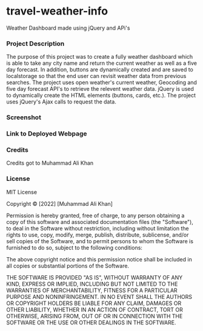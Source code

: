 # travel-weather-info

Weather Dashboard made using jQuery and APi's

### Project Description 

The purpose of this project was to create a fully weather dashboard which is able to take any city name and return the current weather as well as a five day forecast. In addition, buttons are dynamically created and are saved to localstorage so that the end user can revisit weather data from previous searches. The project uses open weather's current weather, Geocoding and five day forecast API's to retrieve the relevent weather data. jQuery is used to dynamically create the HTML elements (buttons, cards, etc.). The project uses jQuery's Ajax calls to request the data.

### Screenshot


### Link to Deployed Webpage



### Credits

Credits got to Muhammad Ali Khan

### License

MIT License

Copyright &copy; [2022] [Muhammad Ali Khan]

Permission is hereby granted, free of charge, to any person obtaining a copy of this software and associated documentation files (the "Software"), to deal in the Software without restriction, including without limitation the rights to use, copy, modify, merge, publish, distribute, sublicense, and/or sell copies of the Software, and to permit persons to whom the Software is furnished to do so, subject to the following conditions:

The above copyright notice and this permission notice shall be included in all copies or substantial portions of the Software.

THE SOFTWARE IS PROVIDED "AS IS", WITHOUT WARRANTY OF ANY KIND, EXPRESS OR IMPLIED, INCLUDING BUT NOT LIMITED TO THE WARRANTIES OF MERCHANTABILITY, FITNESS FOR A PARTICULAR PURPOSE AND NONINFRINGEMENT. IN NO EVENT SHALL THE AUTHORS OR COPYRIGHT HOLDERS BE LIABLE FOR ANY CLAIM, DAMAGES OR OTHER LIABILITY, WHETHER IN AN ACTION OF CONTRACT, TORT OR OTHERWISE, ARISING FROM, OUT OF OR IN CONNECTION WITH THE SOFTWARE OR THE USE OR OTHER DEALINGS IN THE SOFTWARE.
